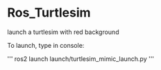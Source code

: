 # Ros_Turtlesim
launch a turtlesim with red background

To launch, type in console:

''' ros2 launch launch/turtlesim\_mimic\_launch.py '''

